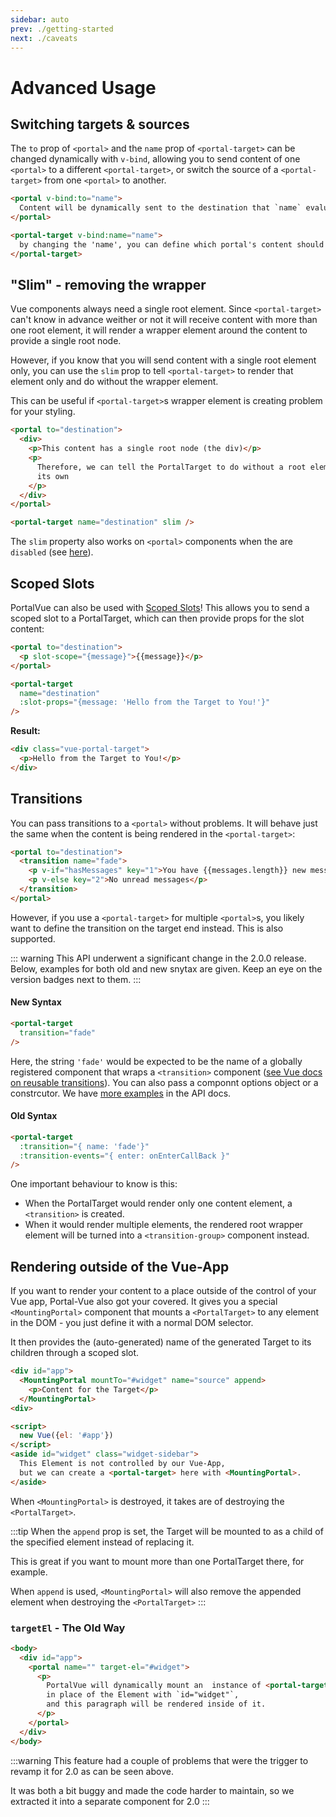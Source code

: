 ```yaml
---
sidebar: auto
prev: ./getting-started
next: ./caveats
---
```


# Advanced Usage

## Switching targets & sources

The `to` prop of `<portal>` and the `name` prop of `<portal-target>` can be changed dynamically with `v-bind`, allowing you to send content of one `<portal>` to a different `<portal-target>`, or switch the source of a `<portal-target>` from one `<portal>` to another.

<!-- prettier-ignore -->
```html
<portal v-bind:to="name">
  Content will be dynamically sent to the destination that `name` evaluates to
</portal>

<portal-target v-bind:name="name">
  by changing the 'name', you can define which portal's content should be shown.
</portal-target>
```

## "Slim" - removing the wrapper

Vue components always need a single root element. Since `<portal-target>` can't know in advance weither or not it will receive content with more than one root element, it will render a wrapper element around the content to provide a single root node.

However, if you know that you will send content with a single root element only, you can use the `slim` prop to tell `<portal-target>` to render that element only and do without the wrapper element.

This can be useful if `<portal-target>`s wrapper element is creating problem for your styling.

<!-- prettier-ignore -->
```html
<portal to="destination">
  <div>
    <p>This content has a single root node (the div)</p>
    <p>
      Therefore, we can tell the PortalTarget to do without a root element of
      its own
    </p>
  </div>
</portal>

<portal-target name="destination" slim />
```

The `slim` property also works on `<portal>` components when the are `disabled` (see [here](../api/portal.md#slim)).

## Scoped Slots <Badge text="1.3.0+" />

PortalVue can also be used with [Scoped Slots](https://vuejs.org/v2/guide/components.html#Scoped-Slots)! This allows you to send a scoped slot to a PortalTarget, which can then provide props for the slot content:

<!-- prettier-ignore -->
```html
<portal to="destination">
  <p slot-scope="{message}">{{message}}</p>
</portal>

<portal-target
  name="destination"
  :slot-props="{message: 'Hello from the Target to You!'}"
/>
```

**Result:**

<!-- prettier-ignore -->
```html
<div class="vue-portal-target">
  <p>Hello from the Target to You!</p>
</div>
```

## Transitions <Badge text="1.2.0+"/>

You can pass transitions to a `<portal>` without problems. It will behave just the same when the content is being rendered in the `<portal-target>`:

<!-- prettier-ignore -->
```html
<portal to="destination">
  <transition name="fade">
    <p v-if="hasMessages" key="1">You have {{messages.length}} new messages</p>
    <p v-else key="2">No unread messages</p>
  </transition>
</portal>
```

However, if you use a `<portal-target>` for multiple `<portal>`s, you likely want to define the transition on the target end instead. This is also supported.

::: warning
This API underwent a significant change in the 2.0.0 release. Below, examples for both old and new snytax are given. Keep an eye on the version badges next to them.
:::

#### New Syntax <Badge text="2.0.0+" />

<!-- prettier-ignore -->
```html
<portal-target
  transition="fade"
/>
```

Here, the string `'fade'` would be expected to be the name of a globally registered component that wraps a `<transition>` component ([see Vue docs on reusable transitions](https://vuejs.org/v2/guide/transitions.html#Reusable-Transitions)). You can also pass a componnt options object or a constrcutor. We have [more examples](../api/portal-target.md#transition) in the API docs.

#### Old Syntax <Badge text=">=1.2 <2.0" type="warning" />

<!-- prettier-ignore -->
```html
<portal-target
  :transition="{ name: 'fade'}"
  :transition-events="{ enter: onEnterCallBack }"
/>
```

One important behaviour to know is this:

- When the PortalTarget would render only one content element, a `<transition>` is created.
- When it would render multiple elements, the rendered root wrapper element will be turned into a `<transition-group>` component instead.

## Rendering outside of the Vue-App <Badge text="2.0.0+"/>

If you want to render your content to a place outside of the control of your Vue app, Portal-Vue also got your covered. It gives you a special `<MountingPortal>` component that mounts a `<PortalTarget>` to any element in the DOM - you just define it with a normal DOM selector.

It then provides the (auto-generated) name of the generated Target to its children through a scoped slot.

<!-- prettier-ignore -->
```html
<div id="app">
  <MountingPortal mountTo="#widget" name="source" append>
    <p>Content for the Target</p>
  </MountingPortal>
<div>

<script>
  new Vue({el: '#app'})
</script>
<aside id="widget" class="widget-sidebar">
  This Element is not controlled by our Vue-App,
  but we can create a <portal-target> here with <MountingPortal>.
</aside>
```

When `<MountingPortal>` is destroyed, it takes are of destroying the `<PortalTarget>`.

:::tip
When the `append` prop is set, the Target will be mounted to as a child of the specified element instead of replacing it.

This is great if you want to mount more than one PortalTarget there, for example.

When `append` is used, `<MountingPortal>` will also remove the appended element when destroying the `<PortalTarget>`
:::

### `targetEl` - The Old Way <Badge type="warning" text="1.* only"/>

<!-- prettier-ignore -->
```html {3}
<body>
  <div id="app">
    <portal name="" target-el="#widget">
      <p>
        PortalVue will dynamically mount an  instance of <portal-target>
        in place of the Element with `id="widget"`,
        and this paragraph will be rendered inside of it.
      </p>
    </portal>
  </div>
</body>
```

:::warning
This feature had a couple of problems that were the trigger to revamp it for 2.0 as can be seen above.

It was both a bit buggy and made the code harder to maintain, so we extracted it into a separate component for 2.0
:::
